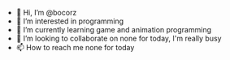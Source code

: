 - 👋 Hi, I’m @bocorz
- 👀 I’m interested in programming
- 🌱 I’m currently learning game and animation programming
- 💞️ I’m looking to collaborate on none for today, I'm really busy
- 📫 How to reach me none for today

<!---
bocorz/bocorz is a ✨ special ✨ repository because its `README.md` (this file) appears on your GitHub profile.
You can click the Preview link to take a look at your changes.
--->
